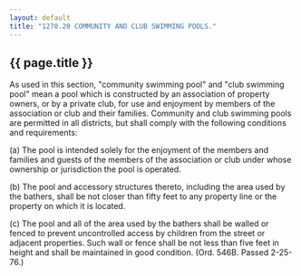 ```yaml
---
layout: default 
title: "1270.20 COMMUNITY AND CLUB SWIMMING POOLS."
---
```


{{ page.title }}
----------------

As used in this section, "community swimming pool" and "club swimming
pool" mean a pool which is constructed by an association of property
owners, or by a private club, for use and enjoyment by members of the
association or club and their families. Community and club swimming
pools are permitted in all districts, but shall comply with the
following conditions and requirements:

​(a) The pool is intended solely for the enjoyment of the members and
families and guests of the members of the association or club under
whose ownership or jurisdiction the pool is operated.

​(b) The pool and accessory structures thereto, including the area used
by the bathers, shall be not closer than fifty feet to any property line
or the property on which it is located.

​(c) The pool and all of the area used by the bathers shall be walled or
fenced to prevent uncontrolled access by children from the street or
adjacent properties. Such wall or fence shall be not less than five feet
in height and shall be maintained in good condition. (Ord. 546B. Passed
2-25-76.)
